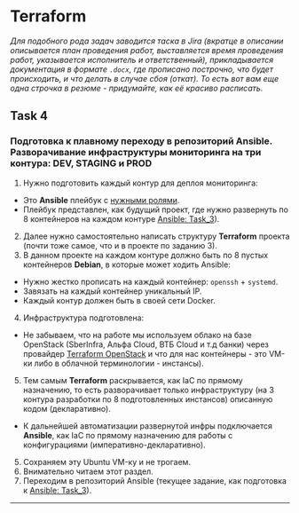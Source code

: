 # Terraform

_Для подобного рода задач заводится таска в Jira (вкратце в описании описывается план проведения работ, выставляется время проведения работ, указывается исполнитель и ответственный), прикладывается документация в формате `.docx`, где прописано построчно, что будет происходить, и что делать в случае сбоя (откат). То есть вот вам еще одна строчка в резюме - придумайте, как её красиво расписать._

## **Task 4**

### Подготовка к плавному переходу в репозиторий Ansible. Разворачивание инфраструктуры мониторинга на три контура: DEV, STAGING и PROD

1. Нужно подготовить каждый контур для деплоя мониторинга:
  - Это **Ansible** плейбук с [нужными ролями](https://github.com/lamjob1993/ansible-monitoring/blob/main/ansible/tasks/monitoring_project/playbook.yml).
  - Плейбук представлен, как будущий проект, где нужно развернуть по 8 контейнеров на каждом контуре [Ansible: Task_3](https://github.com/lamjob1993/ansible-monitoring/blob/main/ansible/tasks/task_3.md)).
2. Далее нужно самостоятельно написать структуру **Terraform** проекта (почти тоже самое, что и в проекте по заданию 3).
3. В данном проекте на каждом контуре должно быть по 8 пустых контейнеров **Debian**, в которые может ходить Ansible:
  - Нужно жестко прописать на каждый контейнер: `openssh` + `systemd`.
  - Завязать на каждый контейнер уникальный IP.
  - Каждый контур должен быть в своей сети Docker.
4. Инфраструктура подготовлена:
  - Не забываем, что на работе мы используем облако на базе OpenStack (SberInfra, Альфа Cloud, ВТБ Cloud и т.д банки) через провайдер [Terraform OpenStack](https://registry.terraform.io/providers/terraform-provider-openstack/openstack/latest) и что для нас контейнеры - это VM-ки либо в облачной терминологии - инстансы).
5. Тем самым **Terraform** раскрывается, как IaC по прямому назначению, то есть разворачивает только инфраструктуру (на 3 контура разработки по 8 подготовленных инстансов) описанную кодом (декларативно).
  - К дальнейшей автоматизации развернутой инфры подключается **Ansible**, как IaC по прямому назначению для работы с конфигурациями (императивно-декларативно). 
5. Сохраняем эту Ubuntu VM-ку и не трогаем.
6. Внимательно читаем этот раздел.
6. Переходим в репозиторий Ansible (текущее задание, как подготовка к [Ansible: Task_3](https://github.com/lamjob1993/ansible-monitoring/blob/main/ansible/tasks/task_3.md)).

---
